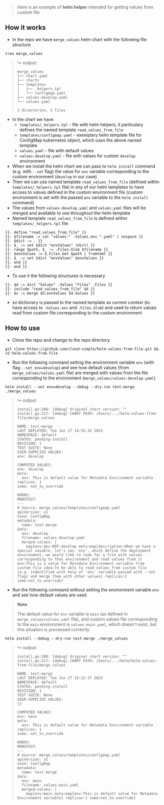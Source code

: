 > Here is an example of **helm helper** intended for getting values from custom file

## How it works

* In the repo we have `merge_values` helm chart with the following file structure

```console
tree merge_values
```

<blockquote>

↳ output:
```
merge_values
├── Chart.yaml
├── charts
├── templates
│   ├── _helpers.tpl
│   └── configmap.yaml
├── values-develop.yaml
└── values.yaml

3 directories, 5 files
```
</blockquote>

* In the chart we have
  * `templates/_helpers.tpl` - file with helm helpers, it particulary defines the named template `read_values_from_file`
  * `templates/configmap.yaml` - exemplary helm template file for ConfigMap kubernetes object, which uses the above named template
  * `values.yaml` - file with default values
  * `values-develop.yaml` - file with values for custom `develop` environment
* When we install the helm chart we can pass to `helm install` command (e.g. with `--set` flag) the value for `env` variable corresponding to the custom environment (`develop` in our case)
* Then we can use named template `read_values_from_file` (defined within `templates/_helpers.tpl` file) in any of our helm templates to have access to values defined in the custom environment file (custom environment is set with the passed `env` variable to the `helm install` command)
* The values from `values-develop.yaml` and `values.yaml` files will be merged and available to use throughout the helm template
* Named template `read_values_from_file` is defined within `templates/_helpers.tpl` file

```console
{{- define "read_values_from_file" }}
{{- $filename := cat "values-" .Values.env ".yaml" | nospace }}
{{- $dict := . }}
{{- $_ := set $dict "envValues" (dict) }}
{{- range $path, $_ := .Files.Glob $filename }}
{{- $envValues := $.Files.Get $path | fromYaml }}
{{- $_ := set $dict "envValues" $envValues }}
{{- end }}
{{- end }}
```

* To use it the following structures is necessary

```
{{- $d := dict "Values" .Values "Files" .Files }}
{{- include "read_values_from_file" $d }}
{{- $v := merge $d.envValues $d.Values }}
```

* `$d`  dictionary is passed to the named template as current context (to have access to `.Values.env` and `.Files.Glob`) and used to return values read from custom file corresponding to the custom environment

## How to use

* Clone the repo and change to the repo directory

```console
git clone https://github.com/cloud-simple/helm-values-from-file.git && cd helm-values-from-file
```

* Run the following command setting the environment variable `env` (with flag `--set env=develop`) and see how default values (from `merge_values/values.yaml` file) are merged with values from the file corresponding to the environment (`merge_values/values-develop.yaml`)

```console
helm install --set env=develop --debug --dry-run test-merge ./merge_values
```

<blockquote>

↳ output:
```
install.go:200: [debug] Original chart version: ""
install.go:217: [debug] CHART PATH: /Users/.../helm-values-from-file/merge_values

NAME: test-merge
LAST DEPLOYED: Tue Jun 27 14:55:34 2023
NAMESPACE: default
STATUS: pending-install
REVISION: 1
TEST SUITE: None
USER-SUPPLIED VALUES:
env: develop

COMPUTED VALUES:
env: develop
meta:
  env: This is default value for Metadata Environment variable
replicas: 1
some: not_to_override

HOOKS:
MANIFEST:
---
# Source: merge_values/templates/configmap.yaml
apiVersion: v1
kind: ConfigMap
metadata:
  name: test-merge
data:
  env: develop
  filename: values-develop.yaml
  merged-values: |
    map[env:dev-NOT-develop meta:map[description:When we have a special vaiable, let's say 'env', which define the deployment environment, we would like to look for a file with values corresponding to that environment and read values from it env:This is a value for Metadata Environment variable from custom file idea:To be able to read values from custom file (e.g. indentified with help of 'env' variable passed with --set flag) and merge them with other values] replicas:2 some:not_to_override]
```
</blockquote>

* Run the following command without setting the environment variable `env` and see how default values are used

> **Note**
>
> The default value for `env` variable is `main` (as defined in `merge_values/values.yaml` file), and custom values file corresponding to the `main` environment is `values-main.yaml`, which doesn't exist, but this situation is processed correctly

```console
helm install --debug --dry-run test-merge ./merge_values
```

<blockquote>

↳ output:
```
install.go:200: [debug] Original chart version: ""
install.go:217: [debug] CHART PATH: /Users/.../Helm/helm-values-from-file/merge_values

NAME: test-merge
LAST DEPLOYED: Tue Jun 27 15:21:17 2023
NAMESPACE: default
STATUS: pending-install
REVISION: 1
TEST SUITE: None
USER-SUPPLIED VALUES:
{}

COMPUTED VALUES:
env: main
meta:
  env: This is default value for Metadata Environment variable
replicas: 1
some: not_to_override

HOOKS:
MANIFEST:
---
# Source: merge_values/templates/configmap.yaml
apiVersion: v1
kind: ConfigMap
metadata:
  name: test-merge
data:
  env: main
  filename: values-main.yaml
  merged-values: |
    map[env:main meta:map[env:This is default value for Metadata Environment variable] replicas:1 some:not_to_override]
```
